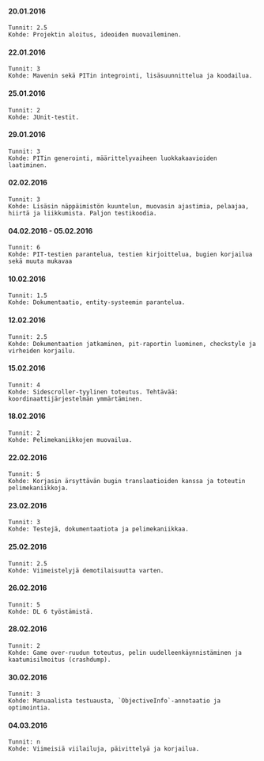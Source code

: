 <h4>20.01.2016</h4>

	Tunnit: 2.5
	Kohde: Projektin aloitus, ideoiden muovaileminen.

<h4>22.01.2016</h4>
	
	Tunnit: 3
	Kohde: Mavenin sekä PITin integrointi, lisäsuunnittelua ja koodailua.
	
<h4>25.01.2016</h4>
	
	Tunnit: 2
	Kohde: JUnit-testit.
	
<h4>29.01.2016</h4>
	
	Tunnit: 3
	Kohde: PITin generointi, määrittelyvaiheen luokkakaavioiden laatiminen.
	
<h4>02.02.2016</h4>
	
	Tunnit: 3
	Kohde: Lisäsin näppäimistön kuuntelun, muovasin ajastimia, pelaajaa, hiirtä ja liikkumista. Paljon testikoodia.
	
<h4>04.02.2016 - 05.02.2016</h4>
	
	Tunnit: 6
	Kohde: PIT-testien parantelua, testien kirjoittelua, bugien korjailua sekä muuta mukavaa
	
<h4>10.02.2016</h4>

	Tunnit: 1.5
	Kohde: Dokumentaatio, entity-systeemin parantelua.
	
<h4>12.02.2016</h4>

	Tunnit: 2.5
	Kohde: Dokumentaation jatkaminen, pit-raportin luominen, checkstyle ja virheiden korjailu.
	
<h4>15.02.2016</h4>

	Tunnit: 4
	Kohde: Sidescroller-tyylinen toteutus. Tehtävää: koordinaattijärjestelmän ymmärtäminen.
	
<h4>18.02.2016</h4>
	
	Tunnit: 2
	Kohde: Pelimekaniikkojen muovailua.

<h4>22.02.2016</h4>
	
	Tunnit: 5
	Kohde: Korjasin ärsyttävän bugin translaatioiden kanssa ja toteutin pelimekaniikkoja.
	
<h4>23.02.2016</h4>
	
	Tunnit: 3
	Kohde: Testejä, dokumentaatiota ja pelimekaniikkaa.
	
<h4>25.02.2016</h4>
	
	Tunnit: 2.5
	Kohde: Viimeistelyjä demotilaisuutta varten.
	
<h4>26.02.2016</h4>
	
	Tunnit: 5
	Kohde: DL 6 työstämistä.

<h4>28.02.2016</h4>

 	Tunnit: 2
 	Kohde: Game over-ruudun toteutus, pelin uudelleenkäynnistäminen ja kaatumisilmoitus (crashdump).
 
<h4>30.02.2016</h4>
 
 	Tunnit: 3
 	Kohde: Manuaalista testuausta, `ObjectiveInfo`-annotaatio ja optimointia.
 	
<h4>04.03.2016</h4>

 	Tunnit: n
 	Kohde: Viimeisiä viilailuja, päivittelyä ja korjailua.
